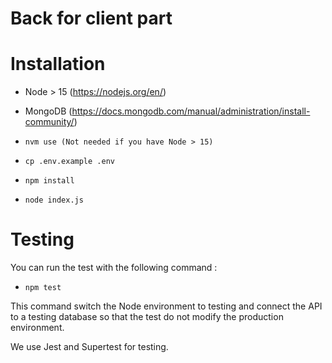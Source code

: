 # Back for client part

# Installation

- Node > 15 (https://nodejs.org/en/)
- MongoDB (https://docs.mongodb.com/manual/administration/install-community/)


- ```nvm use (Not needed if you have Node > 15)```
- ```cp .env.example .env```
- ```npm install```
- ```node index.js```


# Testing

You can run the test with the following command : 
- ```npm test```

This command switch the Node environment to testing and connect the API to a testing database so that the test
do not modify the production environment. 

We use Jest and Supertest for testing.